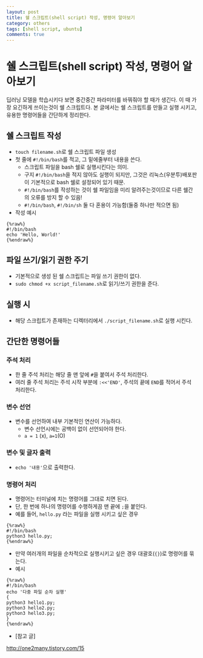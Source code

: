 ```yaml
---
layout: post
title: 쉘 스크립트(shell script) 작성, 명령어 알아보기
category: others
tags: [shell script, ubuntu]
comments: true
---
```


# 쉘 스크립트(shell script) 작성, 명령어 알아보기

딥러닝 모델을 학습시키다 보면 중간중간 파라미터를 바꿔줘야 할 때가 생긴다. 이 때 가장 요긴하게 쓰이는것이 쉘 스크립트다.
본 글에서는 쉘 스크립트를 만들고 실행 시키고, 유용한 명령어들을 간단하게 정리한다.

## 쉘 스크립트 작성
- `touch filename.sh`로 쉘 스크립트 파일 생성
- 첫 줄에 `#!/bin/bash`를 적고, 그 밑에줄부터 내용을 쓴다.
  - 스크립트 파일을 bash 쉘로 실행시킨다는 의미.
  - 구지 `#!/bin/bash`을 적지 않아도 실행이 되지만, 그것은 리눅스(우분투)배포판이 기본적으로 bash 쉘로 설정되어 있기 때문.
  - `#!/bin/bash`를 작성하는 것이 쉘 파일임을 미리 알려주는것이므로 다른 쉘간의 오류를 방지 할 수 있음!
  - `#!/bin/bash`, `#!/bin/sh` 둘 다 혼용이 가능함(둘중 하나만 적으면 됨)
- 작성 예시

```
{%raw%}
#!/bin/bash
echo 'Hello, World!'
{%endraw%}
```

## 파일 쓰기/읽기 권한 주기
- 기본적으로 생성 된 쉘 스크립트는 파일 쓰기 권한이 없다.
- `sudo chmod +x script_filename.sh`로 읽기/쓰기 권한을 준다.

## 실행 시
- 해당 스크립트가 존재하는 디렉터리에서 `./script_filename.sh`로 실행 시킨다.

## 간단한 명령어들

### 주석 처리
- 한 줄 주석 처리는 해당 줄 맨 앞에 `#`을 붙여서 주석 처리한다.
- 여러 줄 주석 처리는 주석 시작 부분에 `:<<'END'`, 주석의 끝에 `END`를 적어서 주석 처리한다.

### 변수 선언
- 변수를 선언하여 내부 기본적인 연산이 가능하다.
  - 변수 선언시에는 공백이 없이 선언되어야 한다.
  - `a = 1` (x), `a=1`(O)

### 변수 및 글자 출력
- `echo '내용'`으로 출력한다.

### 명령어 처리
- 명령어는 터미널에 치는 명령어를 그대로 치면 된다.
- 단, 한 번에 하나의 명령어를 수행하게끔 맨 끝에 `;`을 붙인다.
- 예를 들어, `hello.py` 라는 파일을 실행 시키고 싶은 경우

```
{%raw%}
#!/bin/bash
python3 hello.py;
{%endraw%}
```

- 만약 여러개의 파일을 순차적으로 실행시키고 싶은 경우 대괄호(`{}`)로 명령어를 묶는다.
- 예시

```
{%raw%}
#!/bin/bash
echo '다중 파일 순차 실행'
{
python3 hello1.py;
python3 hello2.py;
python3 hello3.py;
}
{%endraw%}
```

- [참고 글]

http://one2many.tistory.com/15

